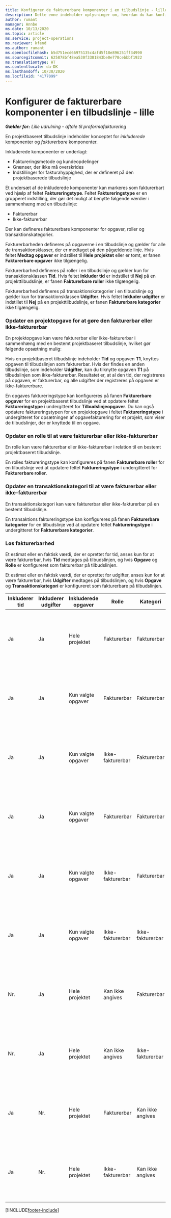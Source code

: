 ```yaml
---
title: Konfigurer de fakturerbare komponenter i en tilbudslinje - lille
description: Dette emne indeholder oplysninger om, hvordan du kan konfigurere fakturerbare og ikke-fakturerbare komponenter på en projektbaseret tilbudslinje.
author: rumant
manager: Annbe
ms.date: 10/13/2020
ms.topic: article
ms.service: project-operations
ms.reviewer: kfend
ms.author: rumant
ms.openlocfilehash: b5d751ecd66975135c4afd5f18e896251ff34990
ms.sourcegitcommit: 625878bf48ea530f3381843be0e778cebbbf1922
ms.translationtype: HT
ms.contentlocale: da-DK
ms.lasthandoff: 10/30/2020
ms.locfileid: "4177099"
---
```

# <a name="configure-the-chargeable-components-of-a-quote-line---lite"></a>Konfigurer de fakturerbare komponenter i en tilbudslinje - lille

_**Gælder for:** Lille udrulning - aftale til proformafakturering_

En projektbaseret tilbudslinje indeholder konceptet for *inkluderede* komponenter og *fakturerbare* komponenter.

Inkluderede komponenter er underlagt:

  - Faktureringsmetode og kundeopdelinger
  - Grænser, der ikke må overskrides 
  - Indstillinger for fakturahyppighed, der er defineret på den projektbaserede tilbudslinje

Et undersæt af de inkluderede komponenter kan markeres som fakturerbart ved hjælp af feltet **Faktureringstype**. Feltet **Faktureringstype** er en grupperet indstilling, der gør det muligt at benytte følgende værdier i sammenhæng med en tilbudslinje:

  - Fakturerbar
  - Ikke-fakturerbar

Der kan defineres fakturerbare komponenter for opgaver, roller og transaktionskategorier.

Fakturerbarheden defineres på opgaverne i en tilbudslinje og gælder for alle de transaktionsklasser, der er medtaget på den pågældende linje. Hvis feltet **Medtag opgaver** er indstillet til **Hele projektet** eller er tomt, er fanen **Fakturerbare opgaver** ikke tilgængelig.

Fakturerbarhed defineres på roller i en tilbudslinje og gælder kun for transaktionsklassen **Tid**. Hvis feltet **Inkluder tid** er indstillet til **Nej** på en projekttilbudslinje, er fanen **Fakturerbare roller** ikke tilgængelig.

Fakturerbarhed defineres på transaktionskategorier i en tilbudslinje og gælder kun for transaktionsklassen **Udgifter**. Hvis feltet **Inkluder udgifter** er indstillet til **Nej** på en projekttilbudslinje, er fanen **Fakturerbare kategorier** ikke tilgængelig.

### <a name="update-a-project-task-to-be-chargeable-or-non-chargeable"></a>Opdater en projektopgave for at gøre den fakturerbar eller ikke-fakturerbar

En projektopgave kan være fakturerbar eller ikke-fakturerbar i sammenhæng med en bestemt projektbaseret tilbudslinje, hvilket gør følgende opsætning mulig:

Hvis en projektbaseret tilbudslinje indeholder **Tid** og opgaven **T1**, knyttes opgaven til tilbudslinjen som fakturerbar. Hvis der findes en anden tilbudslinje, som indeholder **Udgifter**, kan du tilknytte opgaven **T1** på tilbudslinjen som ikke-fakturerbar. Resultatet er, at al den tid, der registreres på opgaven, er fakturerbar, og alle udgifter der registreres på opgaven er ikke-fakturerbare.

En opgaves faktureringstype kan konfigureres på fanen **Fakturerbare opgaver** for en projektbaseret tilbudslinje ved at opdatere feltet **Faktureringstype** i undergitteret for **Tilbudslinjeopgaver**. Du kan også opdatere faktureringstypen for en projektopgave i feltet **Faktureringstype** i undergitteret for opsætningen af opgavefakturering for et projekt, som viser de tilbudslinjer, der er knyttede til en opgave.

### <a name="update-a-role-to-be-chargeable-or-non-chargeable"></a>Opdater en rolle til at være fakturerbar eller ikke-fakturerbar

En rolle kan være fakturerbar eller ikke-fakturerbar i relation til en bestemt projektbaseret tilbudslinje.

En rolles faktureringstype kan konfigureres på fanen **Fakturerbare roller** for en tilbudslinje ved at opdatere feltet **Faktureringstype** i undergitteret for **Fakturerbare roller**.

### <a name="update-a-transaction-category-to-be-chargeable-or-non-chargeable"></a>Opdater en transaktionskategori til at være fakturerbar eller ikke-fakturerbar

En transaktionskategori kan være fakturerbar eller ikke-fakturerbar på en bestemt tilbudslinje.

En transaktions faktureringstype kan konfigureres på fanen **Fakturerbare kategorier** for en tilbudslinje ved at opdatere feltet **Faktureringstype** i undergitteret for **Fakturerbare kategorier**.

### <a name="resolve-chargeability"></a>Løs fakturerbarhed
Et estimat eller en faktisk værdi, der er oprettet for tid, anses kun for at være fakturerbar, hvis **Tid** medtages på tilbudslinjen, og hvis **Opgave** og **Rolle** er konfigureret som fakturerbar på tilbudslinjen.

Et estimat eller en faktisk værdi, der er oprettet for udgifter, anses kun for at være fakturerbar, hvis **Udgifter** medtages på tilbudslinjen, og hvis **Opgave** og **Transaktionskategori** er konfigureret som fakturerbare på tilbudslinjen.

| Inkluderer tid | Inkluderer udgifter | Inkluderede opgaver | Rolle | Kategori | Opgave | Fakturering |
| --- | --- | --- | --- | --- | --- | --- |
| Ja | Ja | Hele projektet | Fakturerbar | Fakturerbar | Kan ikke angives | Fakturering af en faktisk værdi for tid: Fakturerbar </br>Faktureringstype på en faktisk værdi for en udgift: Fakturerbar |
| Ja | Ja | Kun valgte opgaver | Fakturerbar | Fakturerbar | Fakturerbar | Fakturering af en faktisk værdi for tid: Fakturerbar</br>Faktureringstype på en faktisk værdi for en udgift: Fakturerbar |
| Ja | Ja | Kun valgte opgaver | Ikke-fakturerbar | Fakturerbar | Fakturerbar | Fakturering af en faktisk værdi for tid: Ikke-fakturerbar</br>Faktureringstype på en faktisk værdi for en udgift: Fakturerbar |
| Ja | Ja | Kun valgte opgaver | Fakturerbar | Fakturerbar | Ikke-fakturerbar | Fakturering af en faktisk værdi for tid: Ikke-fakturerbar</br> Faktureringstype på en faktisk værdi for en udgift: Ikke-fakturerbar |
| Ja | Ja | Kun valgte opgaver | Ikke-fakturerbar | Fakturerbar | Ikke-fakturerbar | Fakturering af en faktisk værdi for tid: Ikke-fakturerbar</br> Faktureringstype på en faktisk værdi for en udgift: Ikke-fakturerbar |
| Ja | Ja | Kun valgte opgaver | Ikke-fakturerbar | Ikke-fakturerbar | Fakturerbar | Fakturering af en faktisk værdi for tid: Ikke-fakturerbar</br> Faktureringstype på en faktisk værdi for en udgift: Ikke-fakturerbar |
| Nr. | Ja | Hele projektet | Kan ikke angives | Fakturerbar | Kan ikke angives | Fakturering af en faktisk værdi for tid: Ikke tilgængelig </br>Faktureringstype på en faktisk værdi for en udgift: Fakturerbar |
| Nr. | Ja | Hele projektet | Kan ikke angives | Ikke-fakturerbar | Kan ikke angives | Fakturering af en faktisk værdi for tid: Ikke tilgængelig </br>Faktureringstype på en faktisk værdi for en udgift: Ikke-fakturerbar |
| Ja | Nr. | Hele projektet | Fakturerbar | Kan ikke angives | Kan ikke angives | Fakturering af en faktisk værdi for tid: Fakturerbar</br>Faktureringstype på en faktisk værdi for en udgift: Ikke tilgængelig |
| Ja | Nr. | Hele projektet | Ikke-fakturerbar | Kan ikke angives | Kan ikke angives | Fakturering af en faktisk værdi for tid: Ikke-fakturerbar </br>Faktureringstype på en faktisk værdi for en udgift: Ikke tilgængelig |


[!INCLUDE[footer-include](../../includes/footer-banner.md)]